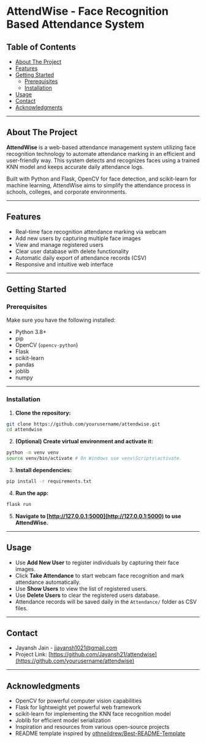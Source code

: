 # AttendWise - Face Recognition Based Attendance System

## Table of Contents
- [About The Project](#about-the-project)
- [Features](#features)
- [Getting Started](#getting-started)
  - [Prerequisites](#prerequisites)
  - [Installation](#installation)
- [Usage](#usage)
- [Contact](#contact)
- [Acknowledgments](#acknowledgments)

---

## About The Project

**AttendWise** is a web-based attendance management system utilizing face recognition technology to automate attendance marking in an efficient and user-friendly way. This system detects and recognizes faces using a trained KNN model and keeps accurate daily attendance logs.

Built with Python and Flask, OpenCV for face detection, and scikit-learn for machine learning, AttendWise aims to simplify the attendance process in schools, colleges, and corporate environments.

---

## Features

- Real-time face recognition attendance marking via webcam
- Add new users by capturing multiple face images
- View and manage registered users
- Clear user database with delete functionality
- Automatic daily export of attendance records (CSV)
- Responsive and intuitive web interface

---

## Getting Started

### Prerequisites

Make sure you have the following installed:

- Python 3.8+
- pip
- OpenCV (`opencv-python`)
- Flask
- scikit-learn
- pandas
- joblib
- numpy

---

### Installation

1. **Clone the repository:**
 ```bash
 git clone https://github.com/yourusername/attendwise.git
 cd attendwise
```
2. **(Optional) Create virtual environment and activate it:**
```bash
python -m venv venv
source venv/bin/activate # On Windows use venv\Scripts\activate
```

3. **Install dependencies:**
```bash
pip install -r requirements.txt
```

4. **Run the app:**
```bash
flask run
```
5. **Navigate to [http://127.0.0.1:5000](http://127.0.0.1:5000) to use AttendWise.**

---

## Usage

- Use **Add New User** to register individuals by capturing their face images.
- Click **Take Attendance** to start webcam face recognition and mark attendance automatically.
- Use **Show Users** to view the list of registered users.
- Use **Delete Users** to clear the registered users database.
- Attendance records will be saved daily in the `Attendance/` folder as CSV files.

---

## Contact

* Jayansh Jain - jjayansh1021@gmail.com
* Project Link: [https://github.com/Jayansh21/attendwise](https://github.com/yourusername/attendwise)

---

## Acknowledgments

- OpenCV for powerful computer vision capabilities  
- Flask for lightweight yet powerful web framework  
- scikit-learn for implementing the KNN face recognition model  
- Joblib for efficient model serialization  
- Inspiration and resources from various open-source projects  
- README template inspired by [othneildrew/Best-README-Template](https://github.com/othneildrew/Best-README-Template)


